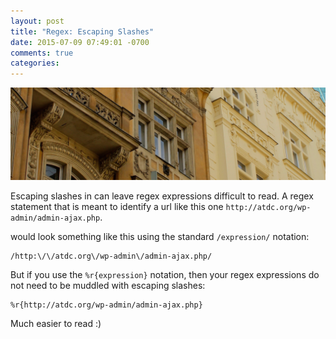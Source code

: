 ```yaml
---
layout: post
title: "Regex: Escaping Slashes"
date: 2015-07-09 07:49:01 -0700
comments: true
categories: 
---
```


<img src="/images/buildings.jpg" alt="buildings in czech" title="Regex: Escaping Slashes" class="banner-img"  />

Escaping slashes in can leave regex expressions difficult to read.  A regex statement that is meant to identify a url like this one `http://atdc.org/wp-admin/admin-ajax.php`.

would look something like this using the standard `/expression/` notation:

```
/http:\/\/atdc.org\/wp-admin\/admin-ajax.php/
```

But if you use the `%r{expression}` notation, then your regex expressions do not need to be muddled with escaping slashes:

```
%r{http://atdc.org/wp-admin/admin-ajax.php}
```

Much easier to read :)